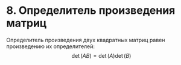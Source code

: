 # 8. Определитель произведения матриц

Определитель произведения двух квадратных матриц равен произведению их определителей:
$$\det(AB) = \det(A) \det(B)$$

